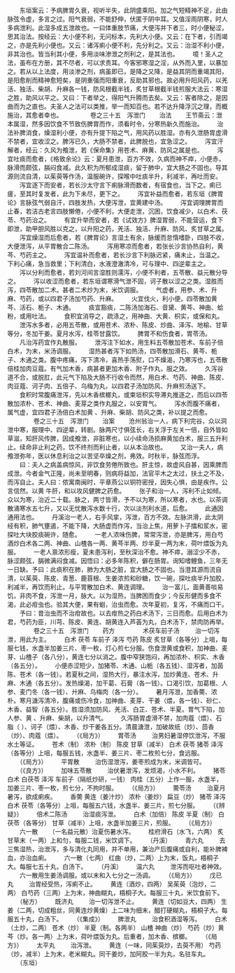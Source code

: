 <!-- { "loadSidebar": true } -->
　　东垣案云：予病脾胃久衰，视听半失，此阴盛乘阳。加之气短精神不足，此由脉弦令虚，多言之过。阳气衰弱，不能舒伸，伏匿于阴中耳。又值淫雨阴寒，时人多病泄利。此湿多成五泄故也。一曰体重肢节痛，大便泻并下者三，时小便秘涩，思其治法。按经云：大小便不利，无问标本，先利大小便。又云：在下者，引而竭之，亦是先利小便也。又云：诸泻痢小便不利，先分利之。又云：治湿不利小便，非其治也。皆当利其小便，多用淡味渗泄之剂利之，是其法也。
　　噫！圣人之法，虽布在方册，其不尽者，可以求责耳。今客邪寒湿之淫，从外而入里，以暴加之。若从以上法度，用淡渗之剂，病虽即已，是降之又降，是益其阴而重竭其阳，是阳愈削而精神愈短矣，是阴重强而阳重衰，反助其邪也。故必用升阳风药，以羌活、独活、柴胡、升麻各一钱，防风根截半钱，炙甘草根截半钱煎服大法云：寒湿之胜，助风以平之。又曰：下者举之，得阳气升腾而去矣。又云：客者除之，是因曲而为之直也。夫圣人之法可以类推，举一而知百也。若不达升降浮沉之理，而概施治，其愈者幸也。
　　
　　卷之三十五　泻泄门
　　治法
　　王节斋云：泄本属湿，然多因饮食不节致伤脾胃而作，须看时令，分寒热新久而施治。
　　治法补脾消食，燥湿利小便，亦有升提下陷之气，用风药以胜湿。亦有久泄肠胃虚滑不禁者，宜收涩之。脾泻已久，大肠不禁者，此脾脱也，宜急涩之。
　　泻宜汗解者，经云：久风为飧泄，若《保命集》用苍术、麻黄、防风之属是也。
　　泻宜吐痰而愈者，《格致余论》云：夏月患泄，百方不效，久病而神不瘁，小便赤，脉滑而颇弦，膈闷食减。此久积为所郁成湿痰，留于肺中，宜大肠之不固也。导其源则流自清，以茱萸等作汤，温服碗许，探喉中吐痰半升，利减半，再吐而安。
　　泻宜逐下而安者，若长沙太守言下痢脉滑而数者，有宿食也，当下之。痢已瘥，至其时复发者，此为下未尽，更下之。
　　泻宜补益而愈者，若东垣《脾胃论》言脉弦气弱自汗，四肢发热，大便泻泄，宜黄建中汤。
　　泻宜调理脾胃而止春，若洁古老言四肢懒倦，小便不利，大便走泄，沉困，饮食减少，以白术、茯苓、芍药治之。
　　有宜升举而安者，若《试效方》脾湿胃弱，不能营运，食下即泄，助甲胆风胜以克之，以升阳之药，羌活、独活、升麻、防风、炙甘草之属。
　　泻宜燥湿而后愈者，若《脾胃论》言湿土有余，脉缓而怠惰嗜卧，四肢不收，大便泄泻，从平胃散合二陈汤。
　　泻用寒凉而愈者，若张长沙言协热自利，黄芩、芍药主之。
　　泻宜温补而愈者，若长沙言下利脉迟紧，痛未止，当温之。下利心痛，急当救里；下利清白，水液澄澈清冷，可与理中、四逆辈主之。
　　泻以分利而愈者，若刘河间言湿胜则濡泻，小便不利者，五苓散、益元散分导之。
　　泻以收涩而愈者，若东垣谓寒滑气泄不固，诃子散以涩之之类。湿胜而泻，四苓散加二术。甚者二术炒为末，米饮调服。
　　气虚者，用参、术、升麻、芍药，或以四君子汤加芍药、升麻。
　　火宜伐火，利小便，四苓散加黄芩、活石、栀子、木通。
　　痰宜豁痰，二陈汤加海石、音黛、黄芩、神曲、蛤粉，或用吐法。
　　食积宜消导之，疏涤之，用神曲、大黄、枳实，或保和丸。
　　泄泻水多者，必用五苓散，或用苍术、浓朴、陈皮、炒曲、泽泻、地榆、甘草等分，冬加干姜。夏月水泻，桂苓甘露饮。
　　脾胃不和伤食者，胃苓汤。
　　凡治泻药宜作丸散服。
　　泄泻注下如水，用生料五苓散加苍术、车前子倍白术，为末，米汤调服。
　　湿热甚者泻下如热汤，四苓散加滑石、黄芩、栀子、木通之类。腹中疼痛，泻下清冷，喜热手荡熨，口不燥渴，乃寒泻也，五苓散倍桂加肉豆蔻。有气加木香，病甚者更加木香、附子作丸，服之效。
　　久泻谷道不合，或脱肛，此元气下陷及大肠不行收令而然，用白术、芍药、神曲、陈皮、肉豆蔻、诃子肉、五倍子、乌梅为丸，以四君子汤加防风、升麻煎汤送下。
　　食积时常腹痛泄泻，先以木香槟榔丸，或束垣枳实导滞丸推逐之，而后以四苓散加浓朴、苍术、神曲、麦芽之类作丸服之，以安胃气。
　　泻水而腹不痛者，属气虚，宜四君子汤倍白术加黄 、升麻、柴胡、防风之类，补以提之而愈。
　　
　　卷之三十五　泻泄门
　　治案
　　沧州翁治一人，病下利完谷，众以洞泄中寒，服理中、四逆辈，转剧。脉两尺寸俱弦长，右关浮于左关一倍，自外皆如草滋，知肝风传脾，因成飧泄，非脏寒也，以小续命汤损麻黄加白术，服三五升利止。续命非止利之药，饮不终剂而利止者，以从本治故也。
　　又治一夫人，病飧泄弥年，医以休息利治之以苦坚卒燥之剂，弗效。时秋半，脉弦而浮。
　　曰：夫人之病盖病惊风，非饮食劳倦所致也。肝主惊，故虚风自甚，因乘脾而成泄。今者金气正隆，尚未至明春，则病将益加，法官平木之太过，扶土之不及，而泻自止。夫人曰：侬寓南闽时，平章燕公以铜符密授，因失心惧，由是疾作。公言信然。以黄 牛肝，和以攻风健脾之药愈。
　　张子和治一人，泻利不止如倾。众以为寒，治近二十载。脉之，两寸皆滑，予不以为寒，所以寒者，水也。以茶调散涌寒水五七升，又以无忧散泻水数十行，次以淡剂利水道，后愈。
　　此通因通用法也。
　　丹溪治一老人，右手风挛，泻泄，百方不效。左脉洪滑，此太阴经有积，肺气壅遏，不能下降，大肠虚而作泻，当治上焦，用萝卜子擂和浆水，密探吐大块胶痰碗许，随愈。
　　一老人浓味伤脾，常常泻泄，亦是脾泻，用白芍酒炒白术各二两、神曲、山楂各一两、黄芩半两、炒半夏一两为末，荷叶煨饭为丸服。
　　一老人禀浓形瘦，夏未患泻利，至秋深治不愈。神不瘁，溺涩少不赤，脉涩颇弦，膈微满闷食减。因悟曰：必多年陈积，僻在肠胃。询知嗜鲤鱼，三年无一日缺。予曰：此痰积在肺，肺为大肠之脏，宜大肠之不固也。当澄其源而流自清，以茱萸、陈皮、青葱、鹿苜根、生姜浓煎和砂糖，饮一碗，探吐痰半升加胶，利减半，再饮而利止。与平胃散加白术、黄连调理。
　　治一富儿，面黄善啖易饥，非肉不食，泻泄一月，脉大。以为湿热，当脾困而食少；今反形健而多食不渴，此必疳虫也。验其大便，果有蛔，治虫而愈。次年夏初，复泻，不痛而口干。
　　予曰：昔治虫而不治疳故也。以去疳热之药白术汤下，三日而愈。后用白术为君，芍药为臣，川芎、陈皮、黄连、胡黄连入芦荟为丸，白术汤下，禁肉防再举。
　　
　　卷之三十五　泻泄门
　　药方
　　
　　术茯车前子汤
　　 治一切泻泄，用此为主。
　　白术 茯苓 车前子 泽泻 芍药 陈皮 炙甘草（各等分）上咀，每服七钱，水盏半加姜三片、枣一枚，灯心煎七分服。伤食泄黄或食积，加神曲、麦芽、山楂子（各八分），黄连七分以消之。腹中窄狭饱闷，再加浓朴、枳实、木香（各五分）。
　　小便赤涩短少，加猪苓、木通、山栀（各五钱）、湿泻者，加茵陈、苍术（各一钱）。若夏秋之间，湿热大行，暴注水泻，加炒黄连、苍术、升麻、木通（各五分）。发热燥渴，加干葛、石膏（各一钱）。口渴引饮，加葛根、人参、麦门冬（各一钱）、廾麻、乌梅肉（各一分）。
　　暑月泻泄，加香薷、浓朴。寒月溏泻清冷，腹痛或伤冷食，加神曲、麦芽、干姜（煨，各一钱）、砂仁、木香、益智（各五分）。胜湿须加防风、羌活、白芷、苍术、半夏。胃气下陷，加人参、黄 、升麻、柴胡，以升清气。
　　久泻肠胃虚滑不禁，加肉蔻（煨）、石脂（ ）、诃子（煨）、木香、炒干姜各五分。清晨溏泄，加破故纸（炒）、茴香（炒）、肉蔻（煨）。
　　（《局方》）
　　胃苓汤
　　 治男妇暑湿停饮泄泻，不服水土等证。
　　苍术（制） 浓朴（制） 陈皮 甘草（减半） 白术 茯苓 猪苓 泽泻（各等分）上咀，每服五钱，水盏半、姜三片、枣二枚煎七分，食远服。
　　（《局方》）
　　平胃散
　　 治伤湿泄泻，姜枣煎成为末，米调皆可。
　　（《良方》）
　　加味五苓散
　　 治伏暑泄泻，发烦渴，小水不利。
　　猪苓 白术 白茯苓 泽泻 车前子（隔纸炒研，一钱） 肉桂（五分）上作一服，水盏半，加姜三片、枣一枚，煎七分，不拘时服。
　　（《局方》）
　　薷苓汤
　　 治夏月暑泻，欲成痢疾。
　　香薷 黄连（姜汁炒） 浓朴（姜炒） 扁豆（炒） 猪苓 泽泻 白术 茯苓（各等分）上咀，每服五六钱，水盏半、姜三片，煎七分服。
　　（《辨疑》）
　　倍术二陈汤
　　 治湿痰泻泄。
　　白术（加倍） 陈皮 半夏（制） 白茯苓（各等分） 甘草（减半）上咀，水盏半加姜三片，煎服。
　　（《局方》）
　　六一散
　　（一名益元散）治夏伤暑水泻。
　　桂府滑石（水飞，六两） 炙甘草末（一两）上和匀，每服二钱，米饮调下。
　　（丹溪）
　　青六丸
　　 去三焦湿热，治泄泻，多与清化丸同用，并不单用，兼治产后腹痛或自利，能补脾裨血，亦治血痢。
　　六一散（七两） 红曲（炒，二两）上为末，饭丸，梧桐子大。每服七五十丸，白汤下。
　　（丹溪）
　　温六丸
　　 泄泻而呕吐者神效。
　　六一散用生姜汤调服。或以末和入七分之一汤调。
　　（《局方》）
　　戊已丸
　　 治胃经受热，泻痢不止。
　　黄连（酒炒，四两） 吴茱萸（泡炒，二两） 白芍药（三两）上为末，神曲糊丸，梧桐子大。每服三十丸，米饮食前下。
　　（秘方）
　　既济丸
　　 治一切泻泄不止。
　　黄连（切如豆大，四两） 生姜（二两，切成粗丝，同黄连炒黄燥）上二味为细末，醋打硬糊丸，梧桐子大。每服五十丸，白汤下。
　　（《集成》）
　　脾泄丸
　　 治食积酒湿等泻。
　　白术（土炒，二两） 苍术（炒） 半夏（制。各两半） 山楂 神曲（炒） 芍药（炒）黄芩（炒。各一两）上为末，荷叶煨饭为丸。后重者，加木香、槟榔。
　　（《局方》）
　　太平丸
　　 治泻泄。
　　黄连（一味，同茱萸炒，去萸不用） 芍药（炒，减半）上为末，老米糊丸。同干姜炒，加阿胶一半为丸，名驻车丸。
　　（东垣）
